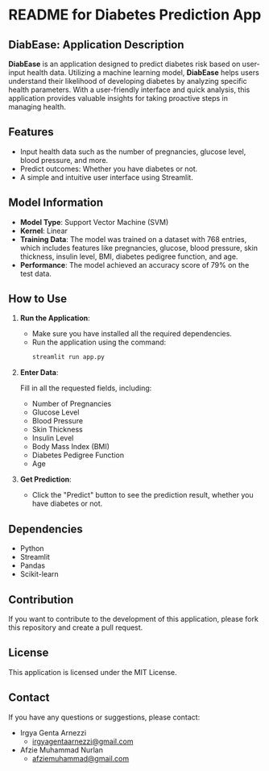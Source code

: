 # README for Diabetes Prediction App

## DiabEase: Application Description

**DiabEase** is an application designed to predict diabetes risk based on user-input health data. Utilizing a machine learning model, **DiabEase** helps users understand their likelihood of developing diabetes by analyzing specific health parameters. With a user-friendly interface and quick analysis, this application provides valuable insights for taking proactive steps in managing health.

## Features

- Input health data such as the number of pregnancies, glucose level, blood pressure, and more.
- Predict outcomes: Whether you have diabetes or not.
- A simple and intuitive user interface using Streamlit.

## Model Information

- **Model Type**: Support Vector Machine (SVM)
- **Kernel**: Linear
- **Training Data**: The model was trained on a dataset with 768 entries, which includes features like pregnancies, glucose, blood pressure, skin thickness, insulin level, BMI, diabetes pedigree function, and age.
- **Performance**: The model achieved an accuracy score of 79% on the test data.

## How to Use

1. **Run the Application**:

   - Make sure you have installed all the required dependencies.
   - Run the application using the command:
     ```bash
     streamlit run app.py
     ```

2. **Enter Data**:

   Fill in all the requested fields, including:

   - Number of Pregnancies
   - Glucose Level
   - Blood Pressure
   - Skin Thickness
   - Insulin Level
   - Body Mass Index (BMI)
   - Diabetes Pedigree Function
   - Age

3. **Get Prediction**:
   - Click the "Predict" button to see the prediction result, whether you have diabetes or not.

## Dependencies

- Python
- Streamlit
- Pandas
- Scikit-learn

## Contribution

If you want to contribute to the development of this application, please fork this repository and create a pull request.

## License

This application is licensed under the MIT License.

## Contact

If you have any questions or suggestions, please contact:

- Irgya Genta Arnezzi
  - irgyagentaarnezzi@gmail.com
- Afzie Muhammad Nurlan
  - afziemuhammad@gmail.com
